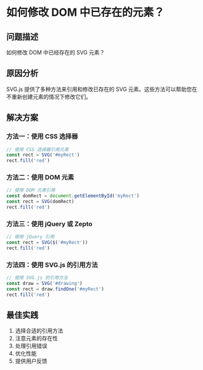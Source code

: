 # 如何修改 DOM 中已存在的元素？

## 问题描述

如何修改 DOM 中已经存在的 SVG 元素？

## 原因分析

SVG.js 提供了多种方法来引用和修改已存在的 SVG 元素。这些方法可以帮助您在不重新创建元素的情况下修改它们。

## 解决方案

### 方法一：使用 CSS 选择器

```ts
// 使用 CSS 选择器引用元素
const rect = SVG('#myRect')
rect.fill('red')
```

### 方法二：使用 DOM 元素

```ts
// 使用 DOM 元素引用
const domRect = document.getElementById('myRect')
const rect = SVG(domRect)
rect.fill('red')
```

### 方法三：使用 jQuery 或 Zepto

```ts
// 使用 jQuery 引用
const rect = SVG($('#myRect'))
rect.fill('red')
```

### 方法四：使用 SVG.js 的引用方法

```ts
// 使用 SVG.js 的引用方法
const draw = SVG('#drawing')
const rect = draw.findOne('#myRect')
rect.fill('red')
```

## 最佳实践

1. 选择合适的引用方法
2. 注意元素的存在性
3. 处理引用错误
4. 优化性能
5. 提供用户反馈
